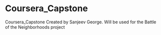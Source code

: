 # Coursera_Capstone
Coursera_Capstone Created by Sanjeev George. Will be used for the Battle of the Neighborhoods project
